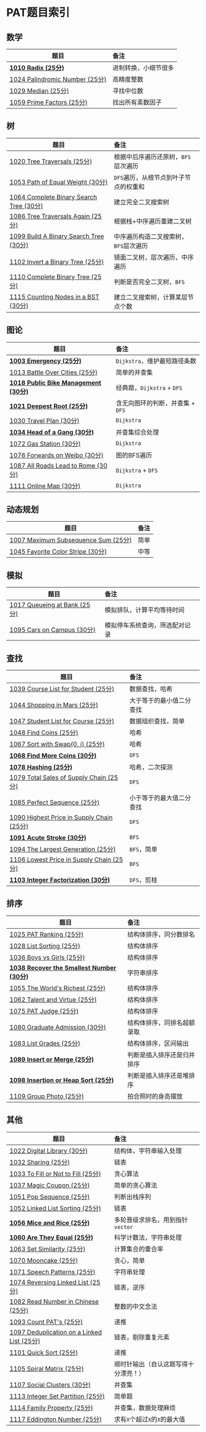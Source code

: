 # PAT题目索引

## 数学

| 题目                                                         | 备注                 |
| ------------------------------------------------------------ | :------------------- |
| **[1010 Radix (25分)](https://pintia.cn/problem-sets/994805342720868352/problems/994805507225665536)** | 进制转换，小细节很多 |
| [1024 Palindromic Number (25分)](https://pintia.cn/problem-sets/994805342720868352/problems/994805476473028608) | 高精度整数           |
| [1029 Median (25分)](https://pintia.cn/problem-sets/994805342720868352/problems/994805466364755968) | 寻找中位数           |
| [1059 Prime Factors (25分)](https://pintia.cn/problem-sets/994805342720868352/problems/994805415005503488) | 找出所有素数因子     |



## 树

| 题目                                                         | 备注                                  |
| ------------------------------------------------------------ | :------------------------------------ |
| [1020 Tree Traversals (25分)](https://pintia.cn/problem-sets/994805342720868352/problems/994805485033603072) | 根据中后序遍历还原树，`BFS`层次遍历   |
| [1053 Path of Equal Weight (30分)](https://pintia.cn/problem-sets/994805342720868352/problems/994805424153280512) | `DFS`遍历，从根节点到叶子节点的权重和 |
| [1064 Complete Binary Search Tree (30分)](https://pintia.cn/problem-sets/994805342720868352/problems/994805407749357568) | 建立完全二叉搜索树                    |
| [1086 Tree Traversals Again (25分)](https://pintia.cn/problem-sets/994805342720868352/problems/994805380754817024) | 根据栈+中序遍历重建二叉树             |
| [1099 Build A Binary Search Tree (30分)](https://pintia.cn/problem-sets/994805342720868352/problems/994805367987355648) | 中序遍历构造二叉搜索树，`BFS`层次遍历 |
| [1102 Invert a Binary Tree (25分)](https://pintia.cn/problem-sets/994805342720868352/problems/994805365537882112) | 镜面二叉树，层次遍历，中序遍历        |
| [1110 Complete Binary Tree (25分)](https://pintia.cn/problem-sets/994805342720868352/problems/994805359372255232) | 判断是否完全二叉树，`BFS`             |
| [1115 Counting Nodes in a BST (30分)](https://pintia.cn/problem-sets/994805342720868352/problems/994805355987451904) | 建立二叉搜索树，计算某层节点个数      |



## 图论

| 题目                                                         | 备注                             |
| ------------------------------------------------------------ | :------------------------------- |
| **[1003 Emergency (25分)](https://pintia.cn/problem-sets/994805342720868352/problems/994805523835109376)** | `Dijkstra`，维护最短路径条数     |
| [1013 Battle Over Cities (25分)](https://pintia.cn/problem-sets/994805342720868352/problems/994805500414115840) | 简单的并查集                     |
| **[1018 Public Bike Management (30分)](https://github.com/shanq21/notes/blob/master/PAT/1018%20Public%20Bike%20Management%20(30%E5%88%86).md)** | 经典题，`Dijkstra` + `DFS`       |
| **[1021 Deepest Root (25分)](https://github.com/shanq21/notes/blob/master/PAT/1021%20Deepest%20Root%20(25%E5%88%86).md)** | 含无向图环的判断，并查集 + `DFS` |
| [1030 Travel Plan (30分)](https://github.com/shanq21/notes/blob/master/PAT/1030%20Travel%20Plan%20(30%E5%88%86).md) | `Dijkstra`                       |
| **[1034 Head of a Gang (30分)](https://pintia.cn/problem-sets/994805342720868352/problems/994805456881434624)** | 并查集综合处理                   |
| [1072 Gas Station (30分)](https://pintia.cn/problem-sets/994805342720868352/problems/994805396953219072) | `Dijkstra`                       |
| [1076 Forwards on Weibo (30分)](https://pintia.cn/problem-sets/994805342720868352/problems/994805392092020736) | 图的BFS遍历                      |
| [1087 All Roads Lead to Rome (30分)](https://pintia.cn/problem-sets/994805342720868352/problems/994805379664297984) | `Dijkstra` + `DFS`               |
| [1111 Online Map (30分)](https://pintia.cn/problem-sets/994805342720868352/problems/994805358663417856) | `Dijkstra`                       |



## 动态规划

| 题目                                                         | 备注 |
| ------------------------------------------------------------ | :--- |
| [1007 Maximum Subsequence Sum (25分)](https://pintia.cn/problem-sets/994805342720868352/problems/994805514284679168) | 简单 |
| [1045 Favorite Color Stripe (30分)](https://pintia.cn/problem-sets/994805342720868352/problems/994805437411475456) | 中等 |



## 模拟

| 题目                                                         | 备注                           |
| ------------------------------------------------------------ | :----------------------------- |
| [1017 Queueing at Bank (25分)](https://pintia.cn/problem-sets/994805342720868352/problems/994805491530579968) | 模拟排队，计算平均等待时间     |
| [1095 Cars on Campus (30分)](https://pintia.cn/problem-sets/994805342720868352/problems/994805371602845696) | 模拟停车系统查询，筛选配对记录 |



## 查找

| 题目                                                         | 备注                     |
| ------------------------------------------------------------ | :----------------------- |
| [1039 Course List for Student (25分)](https://pintia.cn/problem-sets/994805342720868352/problems/994805447855292416) | 数据查找，哈希           |
| [1044 Shopping in Mars (25分)](https://pintia.cn/problem-sets/994805342720868352/problems/994805439202443264) | 大于等于的最小值二分查找 |
| [1047 Student List for Course (25分)](https://pintia.cn/problem-sets/994805342720868352/problems/994805433955368960) | 数据组织查找，简单       |
| [1048 Find Coins (25分)](https://pintia.cn/problem-sets/994805342720868352/problems/994805432256675840) | 哈希                     |
| [1067 Sort with Swap(0, i) (25分)](https://pintia.cn/problem-sets/994805342720868352/problems/994805403651522560) | 哈希                     |
| **[1068 Find More Coins (30分)](https://pintia.cn/problem-sets/994805342720868352/problems/994805402305150976)** | `DFS`                    |
| **[1078 Hashing (25分)](https://pintia.cn/problem-sets/994805342720868352/problems/994805389634158592)** | 哈希，二次探测           |
| [1079 Total Sales of Supply Chain (25分)](https://pintia.cn/problem-sets/994805342720868352/problems/994805388447170560) | `DFS`                    |
| [1085 Perfect Sequence (25分)](https://pintia.cn/problem-sets/994805342720868352/problems/994805381845336064) | 小于等于的最大值二分查找 |
| [1090 Highest Price in Supply Chain (25分)](https://pintia.cn/problem-sets/994805342720868352/problems/994805376476626944) | `DFS`                    |
| **[1091 Acute Stroke (30分)](https://pintia.cn/problem-sets/994805342720868352/problems/994805375457411072)** | `BFS`                    |
| [1094 The Largest Generation (25分)](https://pintia.cn/problem-sets/994805342720868352/problems/994805372601090048) | `BFS`，简单              |
| [1106 Lowest Price in Supply Chain (25分)](https://pintia.cn/problem-sets/994805342720868352/problems/994805362341822464) | `BFS`                    |
| **[1103 Integer Factorization (30分)](https://pintia.cn/problem-sets/994805342720868352/problems/994805364711604224)** | `DFS`，剪枝              |



## 排序

| 题目                                                         | 备注                       |
| ------------------------------------------------------------ | :------------------------- |
| [1025 PAT Ranking (25分)](https://pintia.cn/problem-sets/994805342720868352/problems/994805474338127872) | 结构体排序，同分数排名     |
| [1028 List Sorting (25分)](https://pintia.cn/problem-sets/994805342720868352/problems/994805468327690240) | 结构体排序                 |
| [1036 Boys vs Girls (25分)](https://pintia.cn/problem-sets/994805342720868352/problems/994805453203030016) | 结构体排序                 |
| **[1038 Recover the Smallest Number (30分)](https://pintia.cn/problem-sets/994805342720868352/problems/994805449625288704)** | 字符串排序                 |
| [1055 The World's Richest (25分)](https://pintia.cn/problem-sets/994805342720868352/problems/994805421066272768) | 结构体排序                 |
| [1062 Talent and Virtue (25分)](https://pintia.cn/problem-sets/994805342720868352/problems/994805410555346944) | 结构体排序                 |
| [1075 PAT Judge (25分)](https://pintia.cn/problem-sets/994805342720868352/problems/994805393241260032) | 结构体排序                 |
| [1080 Graduate Admission (30分)](https://pintia.cn/problem-sets/994805342720868352/problems/994805387268571136) | 结构体排序，同排名超额录取 |
| [1083 List Grades (25分)](https://pintia.cn/problem-sets/994805342720868352/problems/994805383929905152) | 结构体排序，区间输出       |
| **[1089 Insert or Merge (25分)](https://pintia.cn/problem-sets/994805342720868352/problems/994805377432928256)** | 判断是插入排序还是归并排序 |
| **[1098 Insertion or Heap Sort (25分)](https://pintia.cn/problem-sets/994805342720868352/problems/994805368847187968)** | 判断是插入排序还是堆排序   |
| [1109 Group Photo (25分)](https://pintia.cn/problem-sets/994805342720868352/problems/994805360043343872) | 拍合照时的身高摆放         |



## 其他

| 题目                                                         | 备注                                 |
| ------------------------------------------------------------ | :----------------------------------- |
| [1022 Digital Library (30分)](https://pintia.cn/problem-sets/994805342720868352/problems/994805480801550336) | 结构体，字符串输入处理               |
| [1032 Sharing (25分)](https://pintia.cn/problem-sets/994805342720868352/problems/994805460652113920) | 链表                                 |
| [1033 To Fill or Not to Fill (25分)](https://pintia.cn/problem-sets/994805342720868352/problems/994805458722734080) | 贪心算法                             |
| [1037 Magic Coupon (25分)](https://pintia.cn/problem-sets/994805342720868352/problems/994805451374313472) | 简单的贪心算法                       |
| [1051 Pop Sequence (25分)](https://pintia.cn/problem-sets/994805342720868352/problems/994805427332562944) | 判断出栈序列                         |
| [1052 Linked List Sorting (25分)](https://pintia.cn/problem-sets/994805342720868352/problems/994805425780670464) | 链表                                 |
| **[1056 Mice and Rice (25分)](https://pintia.cn/problem-sets/994805342720868352/problems/994805419468242944)** | 多轮晋级求排名，用到指针`vector`     |
| **[1060 Are They Equal (25分)](https://pintia.cn/problem-sets/994805342720868352/problems/994805413520719872)** | 科学计数法，字符串处理               |
| [1063 Set Similarity (25分)](https://pintia.cn/problem-sets/994805342720868352/problems/994805409175420928) | 计算集合的重合率                     |
| [1070 Mooncake (25分)](https://pintia.cn/problem-sets/994805342720868352/problems/994805399578853376) | 贪心，简单                           |
| [1071 Speech Patterns (25分)](https://pintia.cn/problem-sets/994805342720868352/problems/994805398257647616) | 字符串处理                           |
| [1074 Reversing Linked List (25分)](https://pintia.cn/problem-sets/994805342720868352/problems/994805394512134144) | 链表，逆序                           |
| [1082 Read Number in Chinese (25分)](https://pintia.cn/problem-sets/994805342720868352/problems/994805385053978624) | 整数的中文念法                       |
| [1093 Count PAT's (25分)](https://pintia.cn/problem-sets/994805342720868352/problems/994805373582557184) | 递推                                 |
| [1097 Deduplication on a Linked List (25分)](https://pintia.cn/problem-sets/994805342720868352/problems/994805369774129152) | 链表，剔除重复元素                   |
| [1101 Quick Sort (25分)](https://pintia.cn/problem-sets/994805342720868352/problems/994805366343188480) | 递推                                 |
| [1105 Spiral Matrix (25分)](https://pintia.cn/problem-sets/994805342720868352/problems/994805363117768704) | 顺时针输出（自认这题写得十分漂亮！） |
| [1107 Social Clusters (30分)](https://pintia.cn/problem-sets/994805342720868352/problems/994805361586847744) | 并查集                               |
| [1113 Integer Set Partition (25分)](https://pintia.cn/problem-sets/994805342720868352/problems/994805357258326016) | 简单题                               |
| [1114 Family Property (25分)](https://pintia.cn/problem-sets/994805342720868352/problems/994805356599820288) | 并查集，数据处理麻烦                 |
| [1117 Eddington Number (25分)](https://pintia.cn/problem-sets/994805342720868352/problems/994805354762715136) | 求有`X`个超过`X`的`X`的最大值        |

